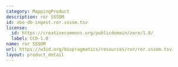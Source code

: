 ```yaml
---
category: MappingProduct
description: ror SSSOM
id: obo-db-ingest.ror.sssom.tsv
license:
  id: https://creativecommons.org/publicdomain/zero/1.0/
  label: CC0-1.0
name: ror SSSOM
url: https://w3id.org/biopragmatics/resources/ror/ror.sssom.tsv
layout: product_detail
---
```

